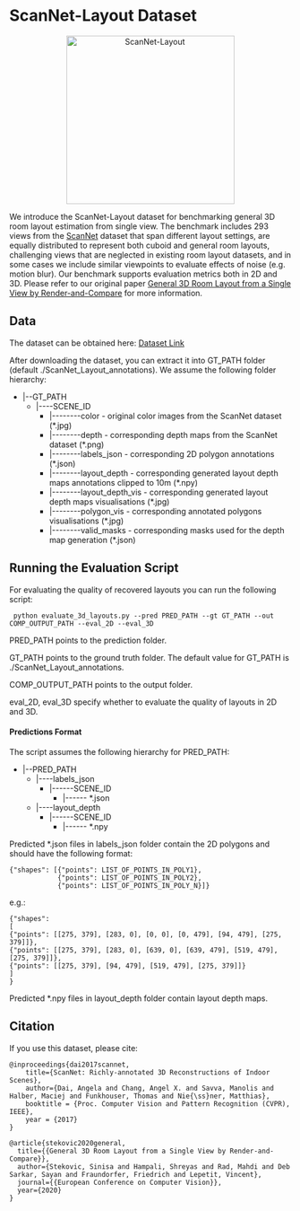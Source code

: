 # ScanNet-Layout Dataset

<p align="center">
  <img src="https://github.com/vevenom/ScanNet-Layout/blob/master/image_ex/ex.gif" alt="ScanNet-Layout" width="300">
</p>

We introduce the ScanNet-Layout dataset for benchmarking general 3D room layout estimation from single view. The benchmark includes 293 views from the [ScanNet](http://www.scan-net.org/)
 dataset that span different layout settings, are equally distributed to represent both cuboid and general room
layouts, challenging views that are neglected in existing room layout datasets,
and in some cases we include similar viewpoints to evaluate effects of noise (e.g.
motion blur). Our benchmark supports evaluation metrics both in 2D and 3D. Please refer to our original paper 
[General 3D Room Layout from a Single View by Render-and-Compare](https://arxiv.org/abs/2001.02149) for more information.

## Data

The dataset can be obtained here: [Dataset Link](https://files.icg.tugraz.at/f/2cefdc3a5b9a48d7aaaa/?dl=1)

After downloading the dataset, you can extract it into GT_PATH folder (default ./ScanNet_Layout_annotations). We assume the following folder hierarchy:

* |--GT_PATH  
  * |----SCENE_ID  
    * |--------color - original color images from the ScanNet dataset (*.jpg)  
    * |--------depth - corresponding depth maps from the ScanNet dataset (*.png)  
    * |--------labels_json - corresponding 2D polygon annotations (*.json)  
    * |--------layout_depth - corresponding generated layout depth maps annotations clipped to 10m (*.npy)  
    * |--------layout_depth_vis - corresponding generated layout depth maps visualisations (*.jpg)  
    * |--------polygon_vis - corresponding annotated polygons visualisations (*.jpg)  
    * |--------valid_masks - corresponding masks used for the depth map generation (*.json)


## Running the Evaluation Script

For evaluating the quality of recovered layouts you can run the following script:

```
 python evaluate_3d_layouts.py --pred PRED_PATH --gt GT_PATH --out COMP_OUTPUT_PATH --eval_2D --eval_3D
```

PRED_PATH points to the prediction folder.

GT_PATH points to the ground truth folder. The default value for GT_PATH is ./ScanNet_Layout_annotations.

COMP_OUTPUT_PATH points to the output folder.

eval_2D, eval_3D specify whether to evaluate the quality of layouts in 2D and 3D. 

#### Predictions Format

The script assumes the following hierarchy for PRED_PATH:

* |--PRED_PATH
    * |----labels_json
      * |------SCENE_ID  
        * |------ *.json  
    * |----layout_depth 
      * |------SCENE_ID  
        * |------ *.npy      
        
Predicted *.json files in labels_json folder contain the 2D polygons and should have the following format:
```
{"shapes": [{"points": LIST_OF_POINTS_IN_POLY1}, 
            {"points": LIST_OF_POINTS_IN_POLY2},
            {"points": LIST_OF_POINTS_IN_POLY_N}]}
```

e.g.:

```
{"shapes": 
[
{"points": [[275, 379], [283, 0], [0, 0], [0, 479], [94, 479], [275, 379]]}, 
{"points": [[275, 379], [283, 0], [639, 0], [639, 479], [519, 479], [275, 379]]}, 
{"points": [[275, 379], [94, 479], [519, 479], [275, 379]]}
]
}
```

Predicted *.npy files in layout_depth folder contain layout depth maps.

## Citation

If you use this dataset, please cite:

```
@inproceedings{dai2017scannet,  
    title={ScanNet: Richly-annotated 3D Reconstructions of Indoor Scenes},  
    author={Dai, Angela and Chang, Angel X. and Savva, Manolis and Halber, Maciej and Funkhouser, Thomas and Nie{\ss}ner, Matthias},  
    booktitle = {Proc. Computer Vision and Pattern Recognition (CVPR), IEEE},  
    year = {2017}  
}
```

```
@article{stekovic2020general,
  title={{General 3D Room Layout from a Single View by Render-and-Compare}},  
  author={Stekovic, Sinisa and Hampali, Shreyas and Rad, Mahdi and Deb Sarkar, Sayan and Fraundorfer, Friedrich and Lepetit, Vincent},  
  journal={{European Conference on Computer Vision}},  
  year={2020}  
}
```